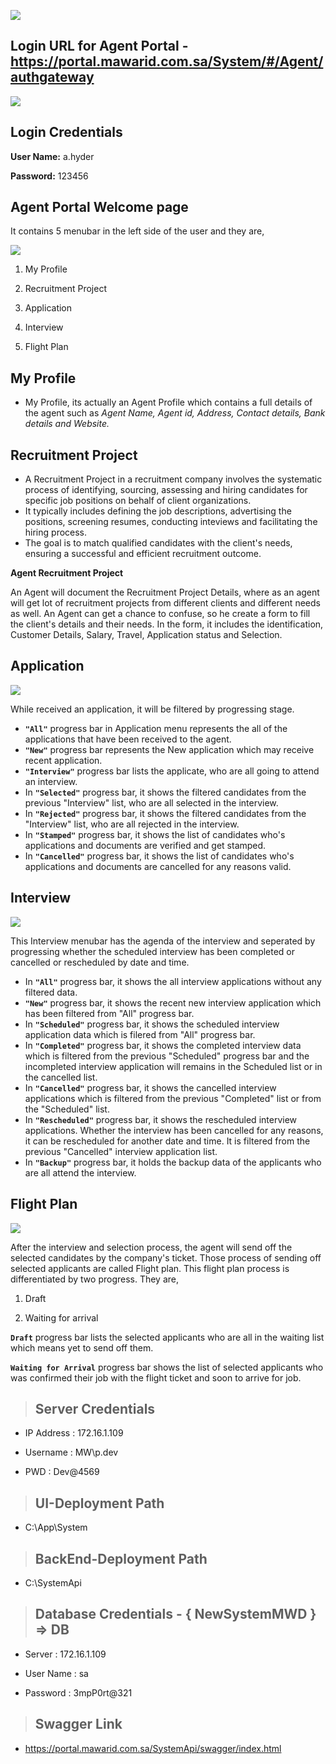 ![](https://portal.mawarid.com.sa/System/assets/images/mawarid-logo-2.png)



## **Login URL for Agent Portal** - https://portal.mawarid.com.sa/System/#/Agent/authgateway

![](./Pictures/Screenshots/Agent%20Portal%20Login%20page.png)

## **Login Credentials**

**User Name:** a.hyder

**Password:** 123456

## **Agent Portal Welcome page** 

It contains 5 menubar in the left side of the user and they are,

![](./Pictures/Screenshots/Agent%20Portal%20Sidebar.png)

1. My Profile

2. Recruitment Project

3. Application             

4. Interview

5. Flight Plan

## **My Profile**

  - My Profile, its actually an Agent Profile which contains a full details of the agent such as _Agent Name, Agent id, Address, Contact details, Bank details and Website._

## **Recruitment Project**

  - A Recruitment Project in a recruitment company involves the systematic process of identifying, sourcing, assessing and hiring candidates for specific job positions on behalf of client organizations.
  - It typically includes defining the job descriptions, advertising the positions, screening resumes, conducting inteviews and facilitating the hiring process.
  - The goal is to match qualified candidates with the client's needs, ensuring a successful and efficient recruitment outcome.

**Agent Recruitment Project**

  An Agent will document the Recruitment Project Details, where as an agent will get lot of recruitment projects from different clients and different needs as well. An Agent can get a chance to confuse, so he create a form to fill the client's details and their needs. In the form, it includes the identification, Customer Details, Salary, Travel, Application status and Selection.

## **Application**

![](./Pictures/Screenshots/Application%20progressbar(AGP).png)

  While received an application, it will be filtered by progressing stage.
  - **`"All"`** progress bar in Application menu represents the all of the applications that have been received to the agent.
  - **`"New"`** progress bar represents the New application which may receive recent application.
  - **`"Interview"`** progress bar lists the applicate, who are all going to attend an interview.
  - In **`"Selected"`** progress bar, it shows the filtered candidates from the previous "Interview" list, who are all selected in the interview.
  - In **`"Rejected"`** progress bar, it shows the filtered candidates from the "Interview" list, who are all rejected in the interview.
  - In **`"Stamped"`** progress bar, it shows the list of candidates who's applications and documents are verified and get stamped.
  - In **`"Cancelled"`** progress bar, it shows the list of candidates who's applications and documents are cancelled for any reasons valid.

## **Interview**

![](./Pictures/Screenshots/Interview%20progressbar(AGP).png)

  This Interview menubar has the agenda of the interview and seperated by progressing whether the scheduled interview has been completed or cancelled or rescheduled by date and time.

  - In **`"All"`** progress bar, it shows the all interview applications without any filtered data. 
  - **`"New"`** progress bar, it shows the recent new interview application which has been filtered from "All" progress bar.
  - In **`"Scheduled"`** progress bar, it shows the scheduled interview application data which is filered from "All" progress bar.
  - In **`"Completed"`** progress bar, it shows the completed interview data which is filtered from the previous "Scheduled" progress bar and the incompleted interview application will remains in the Scheduled list or in the cancelled list.
  - In **`"Cancelled"`** progress bar, it shows the cancelled interview applications which is filtered from the previous "Completed" list or from the "Scheduled" list.
  - In **`"Rescheduled"`** progress bar, it shows the rescheduled interview applications. Whether the interview has been cancelled for any reasons, it can be rescheduled for another date and time. It is filtered from the previous "Cancelled" interview application list.  
  - In **`"Backup"`** progress bar, it holds the backup data of the applicants who are all attend the interview.

## **Flight Plan**

![](./Pictures/Screenshots/Flight%20Plan%20progressbar(AGP).png)

  After the interview and selection process, the agent will send off the selected candidates by the company's ticket. Those process of sending off selected applicants are called Flight plan. This flight plan process is differentiated by two progress. They are,

  1. Draft

  2. Waiting for arrival 

  **`Draft`** progress bar lists the selected applicants who are all in the waiting list which means yet to send off them.

  **`Waiting for Arrival`** progress bar shows the list of selected applicants who was confirmed their job with the flight ticket and soon to arrive for job. 

> ## **Server Credentials** 

  - IP Address : 172.16.1.109

  - Username : MW\p.dev

  - PWD : Dev@4569

> ## **UI-Deployment Path**  

  -  C:\App\System

> ## **BackEnd-Deployment Path**

  - C:\SystemApi

> ## **Database Credentials** - { NewSystemMWD } => DB

  - Server : 172.16.1.109

  - User Name : sa

  - Password : 3mpP0rt@321

> ## **Swagger Link**

  - https://portal.mawarid.com.sa/SystemApi/swagger/index.html



